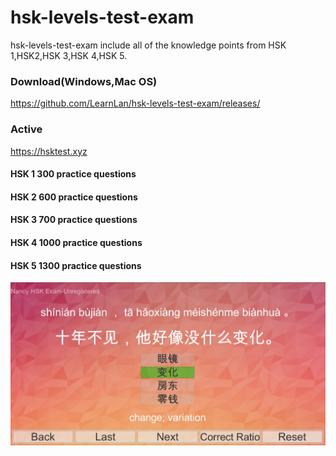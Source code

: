 # hsk-levels-test-exam
hsk-levels-test-exam include all of the knowledge points from HSK 1,HSK2,HSK 3,HSK 4,HSK 5.
### Download(Windows,Mac OS)
https://github.com/LearnLan/hsk-levels-test-exam/releases/

### Active
https://hsktest.xyz

#### HSK 1 300 practice questions
#### HSK 2 600 practice questions
#### HSK 3 700 practice questions
#### HSK 4 1000 practice questions
#### HSK 5 1300 practice questions
<img src="1.JPG">
